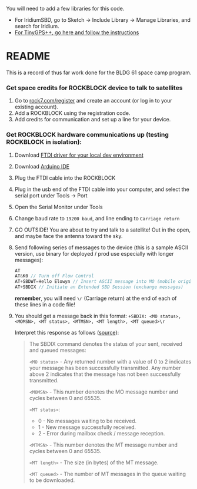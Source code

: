 You will need to add a few libraries for this code.
* For IridiumSBD, go to Sketch -> Include Library -> Manage Libraries, and search for Iridium.
* [For TinyGPS++, go here and follow the instructions](http://arduiniana.org/libraries/tinygpsplus/)

# README

This is a record of thus far work done for the BLDG 61 space camp program.

### Get space credits for ROCKBLOCK device to talk to satellites

1. Go to [rock7.com/register](http://www.rock7.com/register) and create an account (or log in to your existing account).
1. Add a ROCKBLOCK using the registration code.
1. Add credits for communication and set up a line for your device.

### Get ROCKBLOCK hardware communications up (testing ROCKBLOCK in isolation):

1. Download [FTDI driver for your local dev environment](https://www.ftdichip.com/Drivers/VCP.htm)
1. Download [Arduino IDE](https://www.arduino.cc/en/Main/Software)
1. Plug the FTDI cable into the ROCKBLOCK
1. Plug in the usb end of the FTDI cable into your computer, and select the serial port under Tools -> Port
1. Open the Serial Monitor under Tools
1. Change baud rate to `19200 baud`, and line ending to `Carriage return`
1. GO OUTSIDE! You are about to try and talk to a satellite! Out in the open, and maybe face the antenna toward the sky.
1. Send following series of messages to the device (this is a sample ASCII version, use binary for deployed / prod use especially with longer messages):

    ```C
    AT
    AT&K0 // Turn off Flow Control
    AT+SBDWT=Hello Elowyn // Insert ASCII message into MO (mobile origination... coming FROM the device) buffer
    AT+SBDIX // Initiate an Extended SBD Session (exchange messages)
    ```

    **remember**, you will need `\r` (Carriage return) at the end of each of these lines in a code file!

1. You should get a message back in this format: `+SBDIX: <MO status>, <MOMSN>, <MT status>, <MTMSN>, <MT length>, <MT queued>\r`

    Interpret this response as follows ([source](https://docs.rockblock.rock7.com/docs/transmit-ascii-data)):
    > The SBDIX command denotes the status of your sent, received and queued messages:
    >
    > `<MO status>` - Any returned number with a value of 0 to 2 indicates your message has been successfully transmitted. Any number above 2 indicates that the message has not been successfully transmitted.
    >
    >`<MOMSN>` - This number denotes the MO message number and cycles between 0 and 65535.
    >
    >`<MT status>`:
    >
    > * 0 - No messages waiting to be received.
    > * 1 - New message successfully received.
    > * 2 - Error during mailbox check / message reception.
    >
    >`<MTMSN>` - This number denotes the MT message number and cycles between 0 and 65535.
    >
    >`<MT length>` - The size (in bytes) of the MT message.
    >
    >`<MT queued>` - The number of MT messages in the queue waiting to be downloaded.
